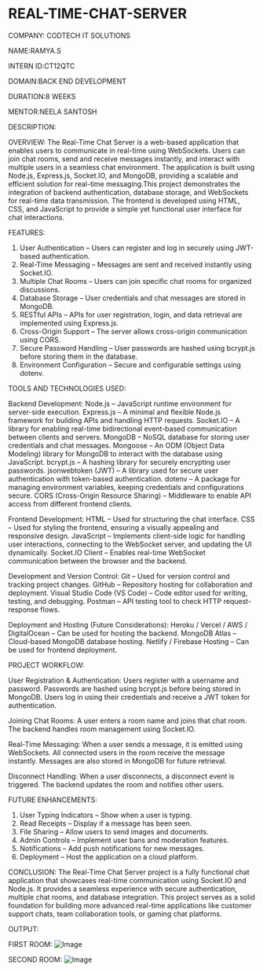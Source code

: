 # REAL-TIME-CHAT-SERVER

COMPANY: CODTECH IT SOLUTIONS

NAME:RAMYA.S

INTERN ID:CT12QTC

DOMAIN:BACK END DEVELOPMENT

DURATION:8 WEEKS

MENTOR:NEELA SANTOSH

DESCRIPTION:

OVERVIEW:
The Real-Time Chat Server is a web-based application that enables users to communicate in real-time using WebSockets. Users can join chat rooms, send and receive messages instantly, and interact with multiple users in a seamless chat environment. The application is built using Node.js, Express.js, Socket.IO, and MongoDB, providing a scalable and efficient solution for real-time messaging.This project demonstrates the integration of backend authentication, database storage, and WebSockets for real-time data transmission. The frontend is developed using HTML, CSS, and JavaScript to provide a simple yet functional user interface for chat interactions.

FEATURES:
1. User Authentication – Users can register and log in securely using JWT-based authentication.
2. Real-Time Messaging – Messages are sent and received instantly using Socket.IO.
3. Multiple Chat Rooms – Users can join specific chat rooms for organized discussions.
4. Database Storage – User credentials and chat messages are stored in MongoDB.
5. RESTful APIs – APIs for user registration, login, and data retrieval are implemented using Express.js.
6. Cross-Origin Support – The server allows cross-origin communication using CORS.
7. Secure Password Handling – User passwords are hashed using bcrypt.js before storing them in the database.
8. Environment Configuration – Secure and configurable settings using dotenv.

TOOLS AND TECHNOLOGIES USED:

Backend Development:
Node.js – JavaScript runtime environment for server-side execution.
Express.js – A minimal and flexible Node.js framework for building APIs and handling HTTP requests.
Socket.IO – A library for enabling real-time bidirectional event-based communication between clients and servers.
MongoDB – NoSQL database for storing user credentials and chat messages.
Mongoose – An ODM (Object Data Modeling) library for MongoDB to interact with the database using JavaScript.
bcrypt.js – A hashing library for securely encrypting user passwords.
jsonwebtoken (JWT) – A library used for secure user authentication with token-based authentication.
dotenv – A package for managing environment variables, keeping credentials and configurations secure.
CORS (Cross-Origin Resource Sharing) – Middleware to enable API access from different frontend clients.

Frontend Development:
HTML – Used for structuring the chat interface.
CSS – Used for styling the frontend, ensuring a visually appealing and responsive design.
JavaScript – Implements client-side logic for handling user interactions, connecting to the WebSocket server, and updating the UI dynamically.
Socket.IO Client – Enables real-time WebSocket communication between the browser and the backend.

Development and Version Control:
Git – Used for version control and tracking project changes.
GitHub – Repository hosting for collaboration and deployment.
Visual Studio Code (VS Code) – Code editor used for writing, testing, and debugging.
Postman – API testing tool to check HTTP request-response flows.

Deployment and Hosting (Future Considerations):
Heroku / Vercel / AWS / DigitalOcean – Can be used for hosting the backend.
MongoDB Atlas – Cloud-based MongoDB database hosting.
Netlify / Firebase Hosting – Can be used for frontend deployment.

PROJECT WORKFLOW:

User Registration & Authentication:
Users register with a username and password.
Passwords are hashed using bcrypt.js before being stored in MongoDB.
Users log in using their credentials and receive a JWT token for authentication.

Joining Chat Rooms:
A user enters a room name and joins that chat room.
The backend handles room management using Socket.IO.

Real-Time Messaging:
When a user sends a message, it is emitted using WebSockets.
All connected users in the room receive the message instantly.
Messages are also stored in MongoDB for future retrieval.

Disconnect Handling:
When a user disconnects, a disconnect event is triggered.
The backend updates the room and notifies other users.

FUTURE ENHANCEMENTS:
1. User Typing Indicators – Show when a user is typing.
2. Read Receipts – Display if a message has been seen.
3. File Sharing – Allow users to send images and documents.
4. Admin Controls – Implement user bans and moderation features.
5. Notifications – Add push notifications for new messages.
6. Deployment – Host the application on a cloud platform.

CONCLUSION:
The Real-Time Chat Server project is a fully functional chat application that showcases real-time communication using Socket.IO and Node.js. It provides a seamless experience with secure authentication, multiple chat rooms, and database integration. This project serves as a solid foundation for building more advanced real-time applications like customer support chats, team collaboration tools, or gaming chat platforms.

OUTPUT:

FIRST ROOM:
![Image](https://github.com/user-attachments/assets/fec83b44-2205-4ca1-88a8-4d0b1c64932f)

SECOND ROOM:
![Image](https://github.com/user-attachments/assets/d304d6aa-46f5-4fca-95c2-190f5f91cc90)
